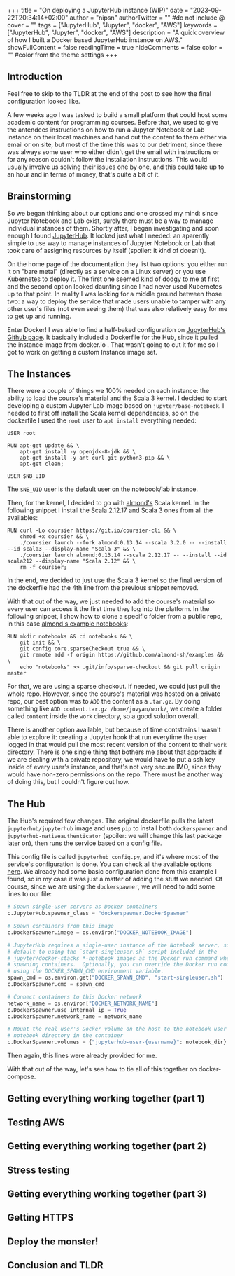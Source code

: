 +++
title = "On deploying a JupyterHub instance (WIP)"
date = "2023-09-22T20:34:14+02:00"
author = "nipsn"
authorTwitter = "" #do not include @
cover = ""
tags = ["JupyterHub", "Jupyter", "docker", "AWS"]
keywords = ["JupyterHub", "Jupyter", "docker", "AWS"]
description = "A quick overview of how I built a Docker based JupyterHub instance on AWS."
showFullContent = false
readingTime = true
hideComments = false
color = "" #color from the theme settings
+++

## Introduction

Feel free to skip to the TLDR at the end of the post to see how the final configuration looked like.

A few weeks ago I was tasked to build a small platform that could host some academic content for programming courses. Before that, we used to give the antendees instructions on how to run a Jupyter Notebook or Lab instance on their local machines and hand out the content to them either via email or on site, but most of the time this was to our detriment, since there was always some user who either didn't get the email with instructions or for any reason couldn't follow the installation instructions. This would usually involve us solving their issues one by one, and this could take up to an hour and in terms of money, that's quite a bit of it.

## Brainstorming

So we began thinking about our options and one crossed my mind: since Jupyter Notebook and Lab exist, surely there must be a way to manage individual instances of them. Shortly after, I began investigating and soon enough I found [JupyterHub](https://jupyterhub.readthedocs.io). It looked just what I needed: an aparently simple to use way to manage instances of Jupyter Notebook or Lab that took care of assigning resources by itself (spoiler: it kind of doesn't).

On the home page of the documentation they list two options: you either run it on "bare metal" (directly as a service on a Linux server) or you use Kubernetes to deploy it. The first one seemed kind of dodgy to me at first and the second option looked daunting since I had never used Kubernetes up to that point. In reality I was looking for a middle ground between those two: a way to deploy the service that made users unable to tamper with any other user's files (not even seeing them) that was also relatively easy for me to get up and running.

Enter Docker! I was able to find a half-baked configuration on [JupyterHub's Github page](). It basically included a Dockerfile for the Hub, since it pulled the instance image from docker.io . That wasn't going to cut it for me so I got to work on getting a custom Instance image set.

## The Instances

There were a couple of things we 100% needed on each instance: the ability to load the course's material and the Scala 3 kernel. I decided to start developing a custom Jupyter Lab image based on `jupyter/base-notebook`. I needed to first off install the Scala kernel dependencies, so on the dockerfile I used the `root` user to `apt install` everything needed:

```
USER root

RUN apt-get update && \
    apt-get install -y openjdk-8-jdk && \
    apt-get install -y ant curl git python3-pip && \
    apt-get clean;

USER $NB_UID
```

The `$NB_UID` user is the default user on the notebook/lab instance.

Then, for the kernel, I decided to go with [almond's](https://almond.sh/) Scala kernel. In the following snippet I install the Scala 2.12.17 and Scala 3 ones from all the availables:

```
RUN curl -Lo coursier https://git.io/coursier-cli && \
    chmod +x coursier && \
    ./coursier launch --fork almond:0.13.14 --scala 3.2.0 -- --install --id scala3 --display-name "Scala 3" && \
    ./coursier launch almond:0.13.14 --scala 2.12.17 -- --install --id scala212 --display-name "Scala 2.12" && \
    rm -f coursier;
```

In the end, we decided to just use the Scala 3 kernel so the final version of the dockerfile had the 4th line from the previous snippet removed.

With that out of the way, we just needed to add the course's material so every user can access it the first time they log into the platform. In the following snippet, I show how to clone a specific folder from a public repo, in this case [almond's example notebooks](https://github.com/almond-sh/examples):

```
RUN mkdir notebooks && cd notebooks && \
    git init && \
    git config core.sparseCheckout true && \
    git remote add -f origin https://github.com/almond-sh/examples && \
    echo "notebooks" >> .git/info/sparse-checkout && git pull origin master
```

For that, we are using a sparse checkout. If needed, we could just pull the whole repo. However, since the course's material was hosted on a private repo, our best option was to `ADD` the content as a `.tar.gz`. By doing something like `ADD content.tar.gz /home/jovyan/work/`, we create a folder called `content` inside the `work` directory, so a good solution overall.

There is another option available, but because of time contstrains I wasn't able to explore it: creating a Jupyter hook that run everytime the user logged in that would pull the most recent version of the content to their `work` directory. There is one single thing that bothers me about that approach: if we are dealing with a private repository, we would have to put a ssh key inside of every user's instance, and that's not very secure IMO, since they would have non-zero permissions on the repo. There must be another way of doing this, but I couldn't figure out how.

## The Hub

The Hub's required few changes. The original dockerfile pulls the latest `jupyterhub/jupyterhub` image and uses `pip` to install both `dockerspawner` and `jupyterhub-nativeauthenticator` (spoiler: we will change this last package later on), then runs the service based on a config file.

This config file is called `jupyterhub_config.py`, and it's where most of the service's configuration is done. You can check all the available options [here](https://jupyterhub.readthedocs.io/en/stable/reference/config-reference.html). We already had some basic configuration done from this example I found, so in my case it was just a matter of adding the stuff we needed. Of course, since we are using the `dockerspawner`, we will need to add some lines to our file:

```python
# Spawn single-user servers as Docker containers
c.JupyterHub.spawner_class = "dockerspawner.DockerSpawner"

# Spawn containers from this image
c.DockerSpawner.image = os.environ["DOCKER_NOTEBOOK_IMAGE"]

# JupyterHub requires a single-user instance of the Notebook server, so we
# default to using the `start-singleuser.sh` script included in the
# jupyter/docker-stacks *-notebook images as the Docker run command when
# spawning containers.  Optionally, you can override the Docker run command
# using the DOCKER_SPAWN_CMD environment variable.
spawn_cmd = os.environ.get("DOCKER_SPAWN_CMD", "start-singleuser.sh")
c.DockerSpawner.cmd = spawn_cmd

# Connect containers to this Docker network
network_name = os.environ["DOCKER_NETWORK_NAME"]
c.DockerSpawner.use_internal_ip = True
c.DockerSpawner.network_name = network_name

# Mount the real user's Docker volume on the host to the notebook user's
# notebook directory in the container
c.DockerSpawner.volumes = {"jupyterhub-user-{username}": notebook_dir}
```

Then again, this lines were already provided for me.

With that out of the way, let's see how to tie all of this together on docker-compose.

## Getting everything working together (part 1)

## Testing AWS

## Getting everything working together (part 2)

## Stress testing

## Getting everything working together (part 3)

## Getting HTTPS

## Deploy the monster!

## Conclusion and TLDR